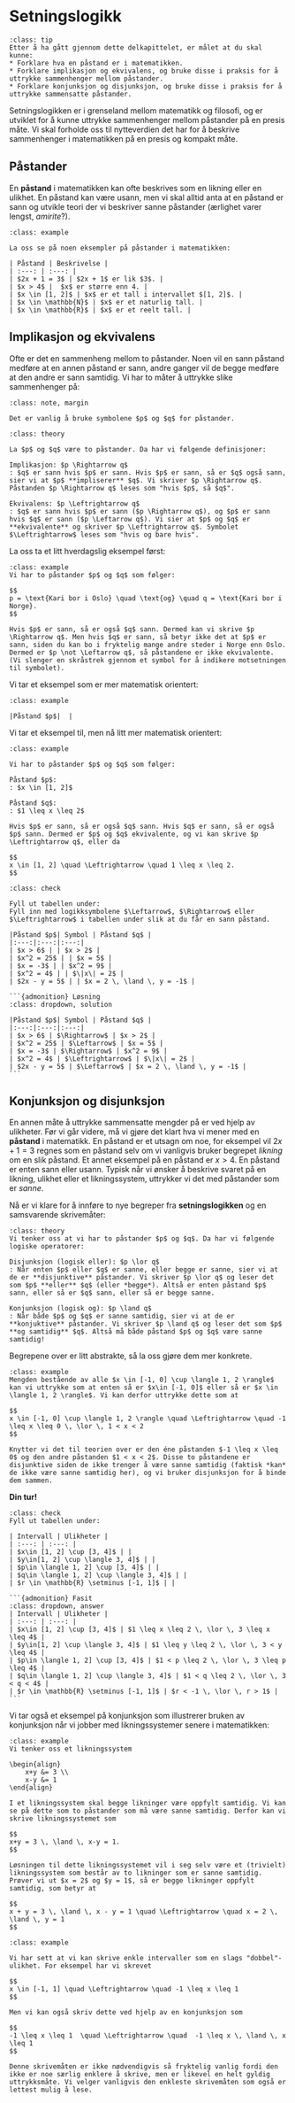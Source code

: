 # Setningslogikk 


```{admonition} Læringsmål: setningslogikk
:class: tip
Etter å ha gått gjennom dette delkapittelet, er målet at du skal kunne:
* Forklare hva en påstand er i matematikken.
* Forklare implikasjon og ekvivalens, og bruke disse i praksis for å uttrykke sammenhenger mellom påstander.
* Forklare konjunksjon og disjunksjon, og bruke disse i praksis for å uttrykke sammensatte påstander.
```

Setningslogikken er i grenseland mellom matematikk og filosofi, og er utviklet for å kunne uttrykke sammenhenger mellom påstander på en presis måte. Vi skal forholde oss til nytteverdien det har for å beskrive sammenhenger i matematikken på en presis og kompakt måte. 

## Påstander
En **påstand** i matematikken kan ofte beskrives som en likning eller en ulikhet. En påstand kan være usann, men vi skal alltid anta at en påstand er sann og utvikle teori der vi beskriver sanne påstander (ærlighet varer lengst, *amirite*?). 

```{admonition} Eksempel 1: påstander i matematikken
:class: example

La oss se på noen eksempler på påstander i matematikken:

| Påstand | Beskrivelse |
| :---: | :---: |
| $2x + 1 = 3$ | $2x + 1$ er lik $3$. |
| $x > 4$ |  $x$ er større enn 4. |
| $x \in [1, 2]$ | $x$ er et tall i intervallet $[1, 2]$. |
| $x \in \mathbb{N}$ | $x$ er et naturlig tall. |
| $x \in \mathbb{R}$ | $x$ er et reelt tall. |

```


## Implikasjon og ekvivalens
Ofte er det en sammenheng mellom to påstander. Noen vil en sann påstand medføre at en annen påstand er sann, andre ganger vil de begge medføre at den andre er sann samtidig. Vi har to måter å uttrykke slike sammenhenger på: 


```{admonition} Vanlige symboler for påstander
:class: note, margin

Det er vanlig å bruke symbolene $p$ og $q$ for påstander. 
```

```{admonition} Implikasjon og ekvivalens
:class: theory

La $p$ og $q$ være to påstander. Da har vi følgende definisjoner:

Implikasjon: $p \Rightarrow q$
: $q$ er sann hvis $p$ er sann. Hvis $p$ er sann, så er $q$ også sann, sier vi at $p$ **impliserer** $q$. Vi skriver $p \Rightarrow q$. Påstanden $p \Rightarrow q$ leses som "hvis $p$, så $q$". 

Ekvivalens: $p \Leftrightarrow q$
: $q$ er sann hvis $p$ er sann ($p \Rightarrow q$), og $p$ er sann hvis $q$ er sann ($p \Leftarrow q$). Vi sier at $p$ og $q$ er **ekvivalente** og skriver $p \Leftrightarrow q$. Symbolet $\Leftrightarrow$ leses som "hvis og bare hvis". 

```

La oss ta et litt hverdagslig eksempel først:

```{admonition} Eksempel 2: implikasjon
:class: example
Vi har to påstander $p$ og $q$ som følger:

$$
p = \text{Kari bor i Oslo} \quad \text{og} \quad q = \text{Kari bor i Norge}.
$$

Hvis $p$ er sann, så er også $q$ sann. Dermed kan vi skrive $p \Rightarrow q$. Men hvis $q$ er sann, så betyr ikke det at $p$ er sann, siden du kan bo i fryktelig mange andre steder i Norge enn Oslo. Dermed er $p \not \Leftarrow q$, så påstandene er ikke ekvivalente. (Vi slenger en skråstrek gjennom et symbol for å indikere motsetningen til symbolet).
```

Vi tar et eksempel som er mer matematisk orientert:

```{admonition} Eksempel 3: implikasjon og ekvivalens
:class: example

|Påstand $p$|  |
```

Vi tar et eksempel til, men nå litt mer matematisk orientert:

```{admonition} Eksempel 4: ekvivalens
:class: example

Vi har to påstander $p$ og $q$ som følger:

Påstand $p$:
: $x \in [1, 2]$

Påstand $q$:
: $1 \leq x \leq 2$

Hvis $p$ er sann, så er også $q$ sann. Hvis $q$ er sann, så er også $p$ sann. Dermed er $p$ og $q$ ekvivalente, og vi kan skrive $p \Leftrightarrow q$, eller da 

$$
x \in [1, 2] \quad \Leftrightarrow \quad 1 \leq x \leq 2.
$$

```

````{admonition} Underveisoppgave 1
:class: check

Fyll ut tabellen under:
Fyll inn med logikksymbolene $\Leftarrow$, $\Rightarrow$ eller $\Leftrightarrow$ i tabellen under slik at du får en sann påstand.

|Påstand $p$| Symbol | Påstand $q$ |
|:---:|:---:|:---:|
| $x > 6$ | | $x > 2$ |
| $x^2 = 25$ | | $x = 5$ |
| $x = -3$ | | $x^2 = 9$ |
| $x^2 = 4$ | | $\|x\| = 2$ |
| $2x - y = 5$ | | $x = 2 \, \land \, y = -1$ |

```{admonition} Løsning
:class: dropdown, solution

|Påstand $p$| Symbol | Påstand $q$ |
|:---:|:---:|:---:|
| $x > 6$ | $\Rightarrow$ | $x > 2$ |
| $x^2 = 25$ | $\Leftarrow$ | $x = 5$ |
| $x = -3$ | $\Rightarrow$ | $x^2 = 9$ |
| $x^2 = 4$ | $\Leftrightarrow$ | $\|x\| = 2$ |
| $2x - y = 5$ | $\Leftarrow$ | $x = 2 \, \land \, y = -1$ |
```

````

## Konjunksjon og disjunksjon


En annen måte å uttrykke sammensatte mengder på er ved hjelp av ulikheter. Før vi går videre, må vi gjøre det klart hva vi mener med en **påstand** i matematikk. En påstand er et utsagn om noe, for eksempel vil $2x + 1 = 3$ regnes som en påstand selv om vi vanligvis bruker begrepet *likning* om en slik påstand. Et annet eksempel på en påstand er $x > 4$. En påstand er enten sann eller usann. Typisk når vi ønsker å beskrive svaret på en likning, ulikhet eller et likningssystem, uttrykker vi det med påstander som er *sanne*.


Nå er vi klare for å innføre to nye begreper fra **setningslogikken** og en samsvarende skrivemåter:

```{admonition} Logiske operatorer: konjunksjon og disjunksjon
:class: theory
Vi tenker oss at vi har to påstander $p$ og $q$. Da har vi følgende logiske operatorer:

Disjunksjon (logisk eller): $p \lor q$
: Når enten $p$ eller $q$ er sanne, eller begge er sanne, sier vi at de er **disjunktive** påstander. Vi skriver $p \lor q$ og leser det som $p$ **eller** $q$ (eller *begge*). Altså er enten påstand $p$ sann, eller så er $q$ sann, eller så er begge sanne. 

Konjunksjon (logisk og): $p \land q$
: Når både $p$ og $q$ er sanne samtidig, sier vi at de er **konjuktive** påstander. Vi skriver $p \land q$ og leser det som $p$ **og samtidig** $q$. Altså må både påstand $p$ og $q$ være sanne samtidig!
```

Begrepene over er litt abstrakte, så la oss gjøre dem mer konkrete. 

```{admonition} Eksempel 4: disjunksjon (eller)
:class: example
Mengden bestående av alle $x \in [-1, 0] \cup \langle 1, 2 \rangle$ kan vi uttrykke som at enten så er $x\in [-1, 0]$ eller så er $x \in \langle 1, 2 \rangle$. Vi kan derfor uttrykke dette som at 

$$
x \in [-1, 0] \cup \langle 1, 2 \rangle \quad \Leftrightarrow \quad -1 \leq x \leq 0 \, \lor \, 1 < x < 2
$$

Knytter vi det til teorien over er den éne påstanden $-1 \leq x \leq 0$ og den andre påstanden $1 < x < 2$. Disse to påstandene er disjunktive siden de ikke trenger å være sanne samtidig (faktisk *kan* de ikke være sanne samtidig her), og vi bruker disjunksjon for å binde dem sammen. 
```

**Din tur!**

````{admonition} Underveisoppgave 3
:class: check
Fyll ut tabellen under:

| Intervall | Ulikheter |
| :---: | :---: |
| $x\in [1, 2] \cup [3, 4]$ | |
| $y\in[1, 2] \cup \langle 3, 4]$ | |
| $p\in \langle 1, 2] \cup [3, 4]$ | |
| $q\in \langle 1, 2] \cup \langle 3, 4]$ | |
| $r \in \mathbb{R} \setminus [-1, 1]$ | |

```{admonition} Fasit
:class: dropdown, answer
| Intervall | Ulikheter |
| :---: | :---: |
| $x\in [1, 2] \cup [3, 4]$ | $1 \leq x \leq 2 \, \lor \, 3 \leq x \leq 4$ |
| $y\in[1, 2] \cup \langle 3, 4]$ | $1 \leq y \leq 2 \, \lor \, 3 < y \leq 4$ |
| $p\in \langle 1, 2] \cup [3, 4]$ | $1 < p \leq 2 \, \lor \, 3 \leq p \leq 4$ |
| $q\in \langle 1, 2] \cup \langle 3, 4]$ | $1 < q \leq 2 \, \lor \, 3 < q < 4$ |
| $r \in \mathbb{R} \setminus [-1, 1]$ | $r < -1 \, \lor \, r > 1$ |
```
````

Vi tar også et eksempel på konjunksjon som illustrerer bruken av konjunksjon når vi jobber med likningssystemer senere i matematikken:

```{admonition} Eksempel 5: konjunksjon (og samtidig)
:class: example
Vi tenker oss et likningssystem 

\begin{align}
    x+y &= 3 \\
    x-y &= 1
\end{align}

I et likningssystem skal begge likninger være oppfylt samtidig. Vi kan se på dette som to påstander som må være sanne samtidig. Derfor kan vi skrive likningssystemet som

$$
x+y = 3 \, \land \, x-y = 1.
$$

Løsningen til dette likningssystemet vil i seg selv være et (trivielt) likningssystem som består av to likninger som er sanne samtidig. Prøver vi ut $x = 2$ og $y = 1$, så er begge likninger oppfylt samtidig, som betyr at

$$
x + y = 3 \, \land \, x - y = 1 \quad \Leftrightarrow \quad x = 2 \, \land \, y = 1
$$
```




```{admonition} Eksempel 6: Enkle intervaller som ulikheter
:class: example

Vi har sett at vi kan skrive enkle intervaller som en slags "dobbel"-ulikhet. For eksempel har vi skrevet 

$$
x \in [-1, 1] \quad \Leftrightarrow \quad -1 \leq x \leq 1
$$

Men vi kan også skriv dette ved hjelp av en konjunksjon som

$$
-1 \leq x \leq 1  \quad \Leftrightarrow \quad  -1 \leq x \, \land \, x \leq 1
$$

Denne skrivemåten er ikke nødvendigvis så fryktelig vanlig fordi den ikke er noe særlig enklere å skrive, men er likevel en helt gyldig uttrykksmåte. Vi velger vanligvis den enkleste skrivemåten som også er lettest mulig å lese. 
```
